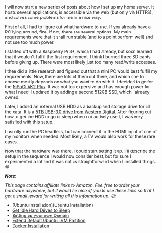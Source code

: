 I will now start a new series of posts about how I set up my home server. It hosts several applications, is accessible via the web (but only via HTTPS), and solves some problems for me in a nice way.

First of all, I had to figure out what hardware to use. If you already have a PC lying around, fine. If not, there are several options. My main requirements were that it shall run stable (and to a
point perform well) and not use too much power.

I started off with a Raspberry Pi 3+, which I had already, but soon learned that it wouldn't fulfill the first requirement. I think I burned three SD cards before giving up. There were most likely
just too many read/write accesses.

I then did a little research and figured out that a mini PC would best fulfill my requirements. Now, there are lots of them out there, and which one to choose mostly depends on what you want to do with
it. I decided to go for the [NiPoGi AK2 Plus](https://amzn.to/3Wm7Gkb). It was not too expensive and has enough power for what I need. I updated it by adding a second 512GB SSD, which I already owned.

Later, I added an external USB HDD as a backup and storage drive for all the data. It is a [5TB USB-3.0 drive from Western Digital](https://amzn.to/4aFJeyc). After figuring out how to get the HDD to go to sleep when not actively
used, I was very satisfied with this setup.

I usually run the PC headless, but can connect it to the HDMI input of one of my monitors when needed. Most likely, a TV would also work for these rare cases.

Now that the hardware was there, I could start setting it up. I'll describe the setup in the sequence I would now consider best, but for sure I experimented a lot and it was not as straightforward when
I installed things. 😀

***Note:***

*This page contains affiliate links to Amazon. Feel free to order your hardware anywhere, but it would be nice of you to use these links so that I get a small reward for writing all this information up. 😉*

* [Ubuntu Installation](Ubuntu Installation)
* [Get Idle Hard Drives to Sleep](/Hosting%20a%20Server%20at%20Home/Get%20Idle%20Hard%20Drives%20to%20Sleep/)
* [Setting up your own Domain](Setting%20up%20your%20own%20Domain)
* [Extend Default Ubuntu LVM Partition](/Hosting%20a%20Server%20at%20Home/Extend%20Default%20Ubuntu%20LVM%20Partition/)
* [Docker Installation](Docker%20Installation)
